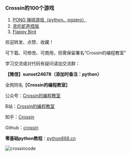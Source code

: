 ### Crossin的100个游戏

1.  [PONG 弹球游戏（python、pgzero）](./01-PONG/)
2. [贪吃蛇声控版](./02-SNAKE)
3. [Flappy Bird](./03-FlappyBird)

欢迎转发、点赞、收藏！

可下载、可修改、可商用，但需保留署名“Crossin的编程教室”

学习交流或对代码有疑问请加交流群：

**【微信】sunset24678（添加时备注：python）**

全网同名【**Crossin的编程教室**】

公众号：[Crossin的编程教室](https://mp.weixin.qq.com/s?__biz=MjM5MDEyMDk4Mw==&mid=2650188649&idx=5&sn=3f4c34c788cd08a4ddde739695e7f39f&chksm=be4ba611893c2f07830910fb17d83a1e89ede31e77cfbf6fd3865b12905138b6005e7b3dceac)

B站：[Crossin的编程教室](https://space.bilibili.com/17095888)

知乎：[Crossin](https://www.zhihu.com/people/crossin)

Github：[crossin](https://github.com/crossin)

**零基础python教程**：[python666.cn](https://python666.cn)

![crossincode](crossin-logo.png)

